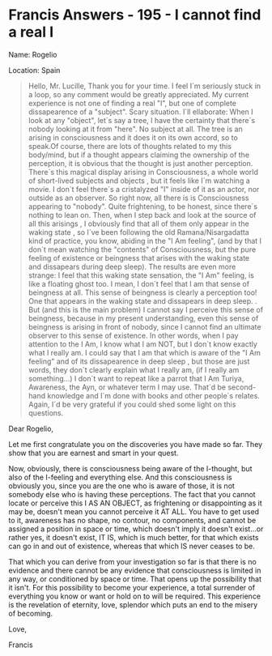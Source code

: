 # Francis Answers - 195 - I cannot find a real I

Name: Rogelio

Location: Spain

>Hello, Mr. Lucille, Thank you for your time. I feel I´m seriously stuck in a loop, so any comment would be greatly appreciated. My current experience is not one of finding a real "I", but one of complete dissapearence of a "subject". Scary situation. I´ll ellaborate: When I look at any "object", let´s say a tree, I have the certainty that there´s nobody looking at it from "here". No subject at all. The tree is an arising in consciousness and it does it on its own accord, so to speak.Of course, there are lots of thoughts related to my this body/mind, but if a thought appears claiming the ownership of the perception, it is obvious that the thought is just another perception. There´s this magical display arising in Consciousness, a whole world of short-lived subjects and objects , but it feels like I´m watching a movie. I don´t feel there´s a cristalyzed "I" inside of it as an actor, nor outside as an observer. So right now, all there is is Consciousness appearing to "nobody". Quite frightening, to be honest, since there´s nothing to lean on. Then, when I step back and look at the source of all this arisings , I obviously find that all of them only appear in the waking state , so I´ve been following the old Ramana/Nisargadatta kind of practice, you know, abiding in the "I Am feeling", (and by that I don´t mean watching the "contents" of Consciousness, but the pure feeling of existence or beingness that arises with the waking state and dissapears during deep sleep). The results are even more strange: I feel that this waking state sensation, the "I Am" feeling, is like a floating ghost too. I mean, I don´t feel that I am that sense of beingness at all. This sense of beingness is clearly a perception too! One that appears in the waking state and dissapears in deep sleep. . But (and this is the main problem) I cannot say I perceive this sense of beingness, because in my present understanding, even this sense of beingness is arising in front of nobody, since I cannot find an ultimate observer to this sense of existence. In other words, when I pay attention to the I Am, I know what I am NOT, but I don´t know exactly what I really am. I could say that I am that which is aware of the "I Am feeling" and of its dissapearence in deep sleep , but those are just words, they don´t clearly explain what I really am, (if I really am something...) I don´t want to repeat like a parrot that I Am Turiya, Awareness, the Ayn, or whatever term I may use. That´d be second-hand knowledge and I´m done with books and other people´s relates. Again, I´d be very grateful if you could shed some light on this questions.

Dear Rogelio,

Let me first congratulate you on the discoveries you have made so far. They show that you are earnest and smart in your quest.

Now, obviously, there is consciousness being aware of the I-thought, but also of the I-feeling and everything else. And this consciousness is obviously you, since you are the one who is aware of those, it is not somebody else who is having these perceptions. The fact that you cannot locate or perceive this I AS AN OBJECT, as frightening or disappointing as it may be, doesn't mean you cannot perceive it AT ALL. You have to get used to it, awareness has no shape, no contour, no components, and cannot be assigned a position in space or time, which doesn't imply it doesn't exist...or rather yes, it doesn't exist, IT IS, which is much better, for that which exists can go in and out of existence, whereas that which IS never ceases to be.

That which you can derive from your investigation so far is that there is no evidence and there cannot be any evidence that consciousness is limited in any way, or conditioned by space or time. That opens up the possibility that it isn't. For this possibility to become your experience, a total surrender of everything you know or want or hold on to will be required. This experience is the revelation of eternity, love, splendor which puts an end to the misery of becoming.

Love,

Francis

